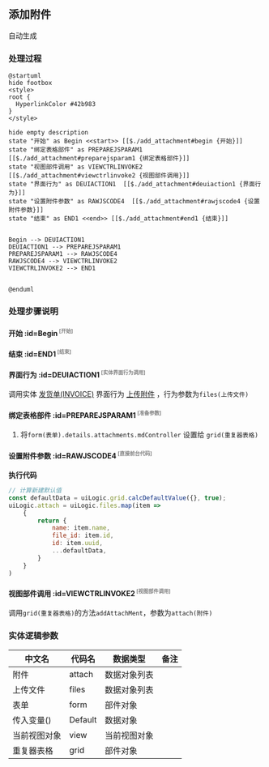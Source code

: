 ## 添加附件 <!-- {docsify-ignore-all} -->

   自动生成

### 处理过程

```plantuml
@startuml
hide footbox
<style>
root {
  HyperlinkColor #42b983
}
</style>

hide empty description
state "开始" as Begin <<start>> [[$./add_attachment#begin {开始}]]
state "绑定表格部件" as PREPAREJSPARAM1  [[$./add_attachment#preparejsparam1 {绑定表格部件}]]
state "视图部件调用" as VIEWCTRLINVOKE2  [[$./add_attachment#viewctrlinvoke2 {视图部件调用}]]
state "界面行为" as DEUIACTION1  [[$./add_attachment#deuiaction1 {界面行为}]]
state "设置附件参数" as RAWJSCODE4  [[$./add_attachment#rawjscode4 {设置附件参数}]]
state "结束" as END1 <<end>> [[$./add_attachment#end1 {结束}]]


Begin --> DEUIACTION1
DEUIACTION1 --> PREPAREJSPARAM1
PREPAREJSPARAM1 --> RAWJSCODE4
RAWJSCODE4 --> VIEWCTRLINVOKE2
VIEWCTRLINVOKE2 --> END1


@enduml
```


### 处理步骤说明

#### 开始 :id=Begin<sup class="footnote-symbol"> <font color=gray size=1>[开始]</font></sup>




#### 结束 :id=END1<sup class="footnote-symbol"> <font color=gray size=1>[结束]</font></sup>




#### 界面行为 :id=DEUIACTION1<sup class="footnote-symbol"> <font color=gray size=1>[实体界面行为调用]</font></sup>



调用实体 [发货单(INVOICE)](module/crm/invoice.md) 界面行为 [上传附件](module/crm/invoice#界面行为) ，行为参数为`files(上传文件)`

#### 绑定表格部件 :id=PREPAREJSPARAM1<sup class="footnote-symbol"> <font color=gray size=1>[准备参数]</font></sup>



1. 将`form(表单).details.attachments.mdController` 设置给  `grid(重复器表格)`

#### 设置附件参数 :id=RAWJSCODE4<sup class="footnote-symbol"> <font color=gray size=1>[直接前台代码]</font></sup>



<p class="panel-title"><b>执行代码</b></p>

```javascript
// 计算新建默认值
const defaultData = uiLogic.grid.calcDefaultValue({}, true);
uiLogic.attach = uiLogic.files.map(item => 
    {
        return {
            name: item.name,
            file_id: item.id,
            id: item.uuid,
            ...defaultData,
        }
    }
)
```

#### 视图部件调用 :id=VIEWCTRLINVOKE2<sup class="footnote-symbol"> <font color=gray size=1>[视图部件调用]</font></sup>



调用`grid(重复器表格)`的方法`addAttachMent`，参数为`attach(附件)`


### 实体逻辑参数

|    中文名   |    代码名    |  数据类型      |备注 |
| --------| --------| --------  | --------   |
|附件|attach|数据对象列表||
|上传文件|files|数据对象列表||
|表单|form|部件对象||
|传入变量(<i class="fa fa-check"/></i>)|Default|数据对象||
|当前视图对象|view|当前视图对象||
|重复器表格|grid|部件对象||
